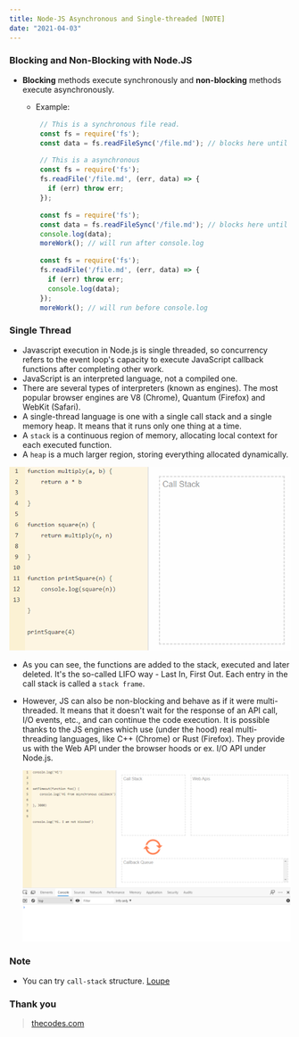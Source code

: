 ```yaml
---
title: Node-JS Asynchronous and Single-threaded [NOTE]
date: "2021-04-03"
---
```


### Blocking and Non-Blocking with Node.JS

- **Blocking** methods execute synchronously and **non-blocking** methods execute asynchronously.
  - Example:
     ```javascript
      // This is a synchronous file read.
      const fs = require('fs');
      const data = fs.readFileSync('/file.md'); // blocks here until file is read
      ```

     ```javascript
      // This is a asynchronous
      const fs = require('fs');
      fs.readFile('/file.md', (err, data) => {
        if (err) throw err;
      });
      ```

     ```javascript
      const fs = require('fs');
      const data = fs.readFileSync('/file.md'); // blocks here until file is read
      console.log(data);
      moreWork(); // will run after console.log
      ```

     ```javascript
      const fs = require('fs');
      fs.readFile('/file.md', (err, data) => {
        if (err) throw err;
        console.log(data);
      });
      moreWork(); // will run before console.log
      ```
  
### Single Thread

- Javascript execution in Node.js is single threaded, so concurrency refers to the event loop's capacity to execute JavaScript callback functions after completing other work.
- JavaScript is an interpreted language, not a compiled one.
- There are several types of interpreters (known as engines). The most popular browser engines are V8 (Chrome), Quantum (Firefox) and WebKit (Safari).
- A single-thread language is one with a single call stack and a single memory heap. It means that it runs only one thing at a time.
- A `stack` is a continuous region of memory, allocating local context for each executed function.
- A `heap` is a much larger region, storing everything allocated dynamically.

![](./stack.gif)

- As you can see, the functions are added to the stack, executed and later deleted. It's the so-called LIFO way - Last In, First Out. Each entry in the call stack is called a `stack frame`.

- However, JS can also be non-blocking and behave as if it were multi-threaded. It means that it doesn't wait for the response of an API call, I/O events, etc., and can continue the code execution. It is possible thanks to the JS engines which use (under the hood) real multi-threading languages, like C++ (Chrome) or Rust (Firefox). They provide us with the Web API under the browser hoods or ex. I/O API under Node.js.

  ![](./callback-queue.gif)

### Note

- You can try ``call-stack`` structure. [Loupe](http://latentflip.com/loupe)

### Thank you

> [thecodes.com](https://thecodest.co/blog/asynchronous-and-single-threaded-javascript-meet-the-event-loop)
